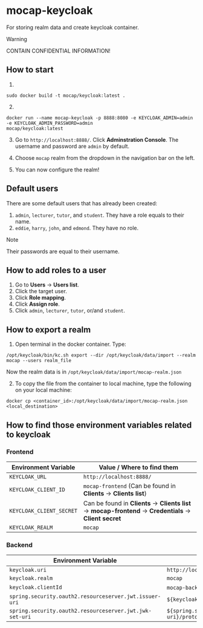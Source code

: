 # mocap-keycloak

For storing realm data and create keycloak container.

> [!WARNING]  
> CONTAIN CONFIDENTIAL INFORMATION!

## How to start

1.

```
sudo docker build -t mocap/keycloak:latest .
```

2.

```
docker run --name mocap-keycloak -p 8888:8080 -e KEYCLOAK_ADMIN=admin -e KEYCLOAK_ADMIN_PASSWORD=admin
mocap/keycloak:latest
```

3. Go to `http://localhost:8888/`. Click **Adminstration Console**. The username and password are `admin` by default.

4. Choose `mocap` realm from the dropdown in the navigation bar on the left.

5. You can now configure the realm!

## Default users

There are some default users that has already been created:

1. `admin`, `lecturer`, `tutor`, and `student`. They have a role equals to their name.
2. `eddie`, `harry`, `john`, and `edmond`. They have no role.

> [!NOTE]  
> Their passwords are equal to their username.

## How to add roles to a user

1. Go to **Users** -> **Users list**.
2. Click the target user.
3. Click **Role mapping**.
4. Click **Assign role**.
5. Click `admin`, `lecturer`, `tutor`, or/and `student`.

## How to export a realm

1. Open terminal in the docker container. Type:

```
/opt/keycloak/bin/kc.sh export --dir /opt/keycloak/data/import --realm mocap --users realm_file
```

Now the realm data is in `/opt/keycloak/data/import/mocap-realm.json`

2. To copy the file from the container to local machine, type the following on your local machine:

```
docker cp <container_id>:/opt/keycloak/data/import/mocap-realm.json <local_destination>
```

## How to find those environment variables related to keycloak

### Frontend

| Environment Variable     | Value / Where to find them                                                                                    |
| ------------------------ | ------------------------------------------------------------------------------------------------------------- |
| `KEYCLOAK_URL`           | `http://localhost:8888/`                                                                                      |
| `KEYCLOAK_CLIENT_ID`     | `mocap-frontend` (Can be found in **Clients** -> **Clients list**)                                            |
| `KEYCLOAK_CLIENT_SECRET` | Can be found in **Clients** -> **Clients list** -> **mocap-frontend** -> **Credentials** -> **Client secret** |
| `KEYCLOAK_REALM`         | `mocap`                                                                                                       |

### Backend

| Environment Variable                                    | Value / Where to find them                                                              |
| ------------------------------------------------------- | --------------------------------------------------------------------------------------- |
| `keycloak.uri`                                          | `http://localhost:8888/`                                                                |
| `keycloak.realm`                                        | `mocap`                                                                                 |
| `keycloak.clientId`                                     | `mocap-backend` (Can be found in **Clients** -> **Clients list**)                       |
| `spring.security.oauth2.resourceserver.jwt.issuer-uri`  | `${keycloak.uri}/realms/${keycloak.realm}`                                              |
| `spring.security.oauth2.resourceserver.jwt.jwk-set-uri` | `${spring.security.oauth2.resourceserver.jwt.issuer-uri}/protocol/openid-connect/certs` |
